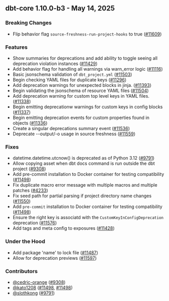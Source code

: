 ## dbt-core 1.10.0-b3 - May 14, 2025

### Breaking Changes

- Flip behavior flag `source-freshness-run-project-hooks` to true ([#11609](https://github.com/dbt-labs/dbt-core/issues/11609))

### Features

- Show summaries for deprecations and add ability to toggle seeing all deprecation violation instances ([#11429](https://github.com/dbt-labs/dbt-core/issues/11429))
- Add behavior flag for handling all warnings via warn_error logic ([#11116](https://github.com/dbt-labs/dbt-core/issues/11116))
- Basic jsonschema validation of `dbt_project.yml` ([#11503](https://github.com/dbt-labs/dbt-core/issues/11503))
- Begin checking YAML files for duplicate keys ([#11296](https://github.com/dbt-labs/dbt-core/issues/11296))
- Add deprecation warnings for unexpected blocks in jinja. ([#11393](https://github.com/dbt-labs/dbt-core/issues/11393))
- Begin validating the jsonschema of resource YAML files ([#11504](https://github.com/dbt-labs/dbt-core/issues/11504))
- Add deprecation warning for custom top level keys in YAML files. ([#11338](https://github.com/dbt-labs/dbt-core/issues/11338))
- Begin emitting deprecationw warnings for custom keys in config blocks ([#11337](https://github.com/dbt-labs/dbt-core/issues/11337))
- Begin emitting deprecation events for custom properties found in objects ([#11336](https://github.com/dbt-labs/dbt-core/issues/11336))
- Create a singular deprecations summary event ([#11536](https://github.com/dbt-labs/dbt-core/issues/11536))
- Deprecate --output/-o usage in source freshness ([#11559](https://github.com/dbt-labs/dbt-core/issues/11559))

### Fixes

- datetime.datetime.utcnow() is deprecated as of Python 3.12 ([#9791](https://github.com/dbt-labs/dbt-core/issues/9791))
- Allow copying asset when dbt docs command is run outside the dbt project ([#9308](https://github.com/dbt-labs/dbt-core/issues/9308))
- Add pre-commit installation to Docker container for testing compatibility ([#11498](https://github.com/dbt-labs/dbt-core/issues/11498))
- Fix duplicate macro error message with multiple macros and multiple patches ([#4233](https://github.com/dbt-labs/dbt-core/issues/4233))
- Fix seed path for partial parsing if project directory name changes ([#11550](https://github.com/dbt-labs/dbt-core/issues/11550))
- Add `pre-commit` installation to Docker container for testing compatibility ([#11498](https://github.com/dbt-labs/dbt-core/issues/11498))
- Ensure the right key is associatd with the `CustomKeyInConfigDeprecation` deprecation ([#11576](https://github.com/dbt-labs/dbt-core/issues/11576))
- Add tags and meta config to exposures ([#11428](https://github.com/dbt-labs/dbt-core/issues/11428))

### Under the Hood

- Add package 'name' to lock file ([#11487](https://github.com/dbt-labs/dbt-core/issues/11487))
- Allow for deprecation previews ([#11597](https://github.com/dbt-labs/dbt-core/issues/11597))

### Contributors
- [@cedric-orange](https://github.com/cedric-orange) ([#9308](https://github.com/dbt-labs/dbt-core/issues/9308))
- [@kato1208](https://github.com/kato1208) ([#11498](https://github.com/dbt-labs/dbt-core/issues/11498), [#11498](https://github.com/dbt-labs/dbt-core/issues/11498))
- [@slothkong](https://github.com/slothkong) ([#9791](https://github.com/dbt-labs/dbt-core/issues/9791))
